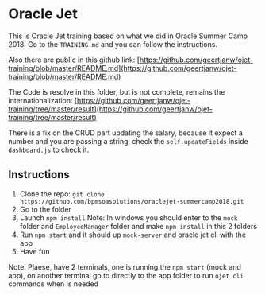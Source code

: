 # Oracle Jet

This is Oracle Jet training based on what we did in Oracle Summer Camp 2018. Go to the `TRAINING.md` and you can follow the instructions. 

Also there are public in this github link: 
[https://github.com/geertjanw/ojet-training/blob/master/README.md](https://github.com/geertjanw/ojet-training/blob/master/README.md)

The Code is resolve in this folder, but is not complete, remains the internationalization: 
[https://github.com/geertjanw/ojet-training/tree/master/result](https://github.com/geertjanw/ojet-training/tree/master/result)

There is a fix on the CRUD part updating the salary, because it expect a number and you are passing a string, check the `self.updateFields` inside `dashboard.js` to check it.

## Instructions

1. Clone the repo: `git clone https://github.com/bpmsoasolutions/oraclejet-summercamp2018.git`
2. Go to the folder
3. Launch `npm install` Note: In windows you should enter to the `mock` folder and `EmployeeManager` folder and make `npm install` in this 2 folders
4. Run `npm start` and it should up `mock-server` and oracle jet cli with the app
5. Have fun

Note: Plaese, have 2 terminals, one is running the `npm start` (mock and app), on another terminal go to directly to the app folder to run `ojet cli` commands when is needed
